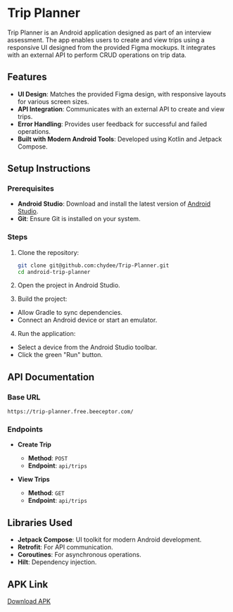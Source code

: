# Trip Planner

Trip Planner is an Android application designed as part of an interview assessment. The app enables users to create and view trips using a
responsive UI designed from the provided Figma mockups. It integrates with an external API to perform CRUD operations on trip data.

## Features

- **UI Design**: Matches the provided Figma design, with responsive layouts for various screen sizes.
- **API Integration**: Communicates with an external API to create and view trips.
- **Error Handling**: Provides user feedback for successful and failed operations.
- **Built with Modern Android Tools**: Developed using Kotlin and Jetpack Compose.

## Setup Instructions

### Prerequisites

- **Android Studio**: Download and install the latest version of [Android Studio](https://developer.android.com/studio).
- **Git**: Ensure Git is installed on your system.

### Steps

1. Clone the repository:
   ```bash
   git clone git@github.com:chydee/Trip-Planner.git
   cd android-trip-planner
   ```

2. Open the project in Android Studio.

3. Build the project:
  - Allow Gradle to sync dependencies.
  - Connect an Android device or start an emulator.

4. Run the application:
  - Select a device from the Android Studio toolbar.
  - Click the green "Run" button.

## API Documentation

### Base URL

`https://trip-planner.free.beeceptor.com/`

### Endpoints

- **Create Trip**
  - **Method**: `POST`
  - **Endpoint**: `api/trips`

- **View Trips**
  - **Method**: `GET`
  - **Endpoint**: `api/trips`
  
## Libraries Used

- **Jetpack Compose**: UI toolkit for modern Android development.
- **Retrofit**: For API communication.
- **Coroutines**: For asynchronous operations.
- **Hilt**: Dependency injection.

## APK Link

[Download APK](https://github.com/chydee/Trip-Planner/releases/download/v1.0/app-release.apk)